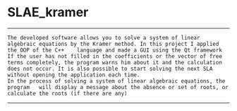 # SLAE_kramer
-------------------------------------------------
	The developed software allows you to solve a system of linear algebraic equations by the Kramer method. In this project I applied the OOP of the C++ 	language and made a GUI using the Qt framework
	If the user has not filled in the coefficients or the vector of free terms completely, the program warns him about it and the calculation does not occur. It is also possible to start solving the next SLA without opening the application each time.
	In the process of solving a system of linear algebraic equations, the program 	will display a message about the absence or set of roots, or calculate the roots (if there are any)
-------------------------------------------------

